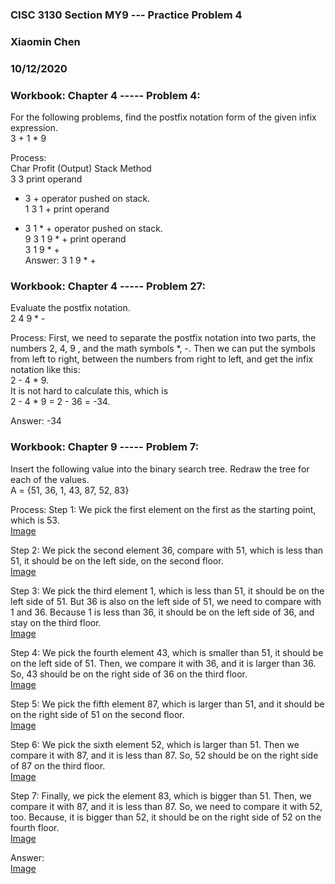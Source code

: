 ### CISC 3130 Section MY9 --- Practice Problem 4
### Xiaomin Chen
### 10/12/2020

### Workbook: Chapter 4 ----- Problem 4:
For the following problems, find the postfix notation form of the given infix expression.<br />
3 + 1 * 9 <br />

Process:<br />
Char Profit (Output) Stack Method<br />
3 3 print operand<br />
+ 3 + operator pushed on stack.<br />
1 3 1 + print operand<br />
* 3 1 * + operator pushed on stack.<br />
9 3 1 9 * + print operand<br />
3 1 9 * +<br />
Answer: 3 1 9 * +<br />


### Workbook: Chapter 4 ----- Problem 27:
Evaluate the postfix notation.<br />
2 4 9 * - 

Process:
First, we need to separate the postfix notation into two parts, the numbers 2, 4, 9 , and the math
symbols *, -. Then we can put the symbols from left to right, between the numbers from right to
left, and get the infix notation like this:<br />
2 - 4 * 9.<br />
It is not hard to calculate this, which is<br />
2 - 4 * 9 = 2 - 36 = -34. 

Answer: -34

### Workbook: Chapter 9 ----- Problem 7:
Insert the following value into the binary search tree. Redraw the tree for each of the values.<br />
A = {51, 36, 1, 43, 87, 52, 83} 

Process:
Step 1: We pick the first element on the first as the starting point, which is 53. <br />
[Image](4_27_1.png) 

Step 2: We pick the second element 36, compare with 51, which is less than 51, it should be on
the left side, on the second floor. <br />
[Image](4_27_2.png) 

Step 3: We pick the third element 1, which is less than 51, it should be on the left side of 51. But
36 is also on the left side of 51, we need to compare with 1 and 36. Because 1 is less than 36, it
should be on the left side of 36, and stay on the third floor. <br />
[Image](4_27_3.png) 

Step 4: We pick the fourth element 43, which is smaller than 51, it should be on the left side of
51. Then, we compare it with 36, and it is larger than 36. So, 43 should be on the right side of
36 on the third floor. <br />
[Image](4_27_4.png) 

Step 5: We pick the fifth element 87, which is larger than 51, and it should be on the right side of
51 on the second floor.<br />
[Image](4_27_5.png)

Step 6: We pick the sixth element 52, which is larger than 51. Then we compare it with 87, and
it is less than 87. So, 52 should be on the right side of 87 on the third floor. <br />
[Image](4_27_6.png)

Step 7: Finally, we pick the element 83, which is bigger than 51. Then, we compare it with 87,
and it is less than 87. So, we need to compare it with 52, too. Because, it is bigger than 52, it
should be on the right side of 52 on the fourth floor.<br />
[Image](4_27_7.png) 

Answer:<br />
[Image](4_27_7.png)
